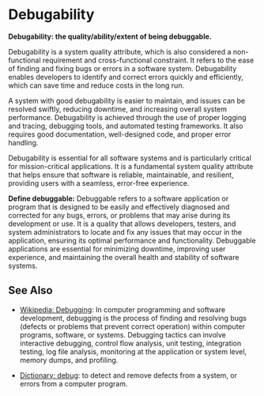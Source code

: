# Debugability

**Debugability: the quality/ability/extent of being debuggable.**

<span data-chatgpt-prompt="explain debugability (system quality attribute, cross-functional constraint, non-functional requirement)">

Debugability is a system quality attribute, which is also considered a non-functional requirement and cross-functional constraint. It refers to the ease of finding and fixing bugs or errors in a software system. Debugability enables developers to identify and correct errors quickly and efficiently, which can save time and reduce costs in the long run.

A system with good debugability is easier to maintain, and issues can be resolved swiftly, reducing downtime, and increasing overall system performance. Debugability is achieved through the use of proper logging and tracing, debugging tools, and automated testing frameworks. It also requires good documentation, well-designed code, and proper error handling.

Debugability is essential for all software systems and is particularly critical for mission-critical applications. It is a fundamental system quality attribute that helps ensure that software is reliable, maintainable, and resilient, providing users with a seamless, error-free experience.

</span>

**Define debuggable:** <span data-chatgpt-prompt="define debuggable (computers and software)">Debuggable refers to a software application or program that is designed to be easily and effectively diagnosed and corrected for any bugs, errors, or problems that may arise during its development or use. It is a quality that allows developers, testers, and system administrators to locate and fix any issues that may occur in the application, ensuring its optimal performance and functionality. Debuggable applications are essential for minimizing downtime, improving user experience, and maintaining the overall health and stability of software systems.</span>

## See Also

* [Wikipedia: Debugging](https://wikipedia.org/wiki/Debugging): In computer programming and software development, debugging is the process of finding and resolving bugs (defects or problems that prevent correct operation) within computer programs, software, or systems. Debugging tactics can involve interactive debugging, control flow analysis, unit testing, integration testing, log file analysis, monitoring at the application or system level, memory dumps, and profiling.

* [Dictionary: debug](https://www.dictionary.com/browse/debug): to detect and remove defects from a system, or errors from a computer program.

